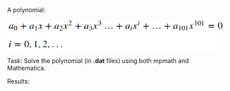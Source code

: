 A polynomial: 

![](../images/polynomial_w_o101.png)

Task: Solve the polynomial (in **.dat** files) using both mpmath and Mathematica.

Results:
